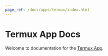 ```yaml
---
page_ref: /docs/apps/termux/index.html
---
```


# Termux App Docs

<!--- DOC_HEADER_PLACEHOLDER -->

Welcome to documentation for the [Termux App].

##

[Termux App]: https://github.com/HuCloud-CN/JuTermux
